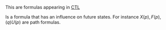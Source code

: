This are formulas appearing in [CTL](temporal%20logic.md)

Is a formula that has an influence on future states. For instance $X(p),F(p),(q)U(p)$ are path formulas.